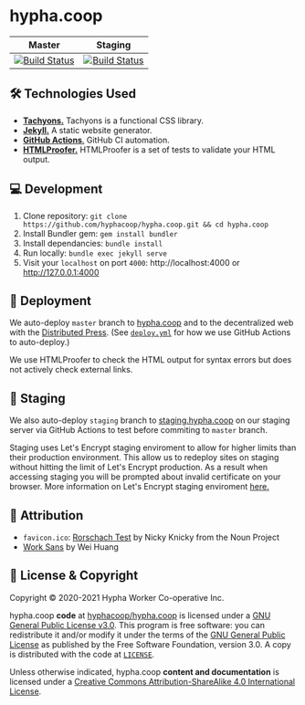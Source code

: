 # hypha.coop
| Master | Staging |
| ------ | ------- |
|[![Build Status](https://github.com/hyphacoop/hypha.coop/actions/workflows/deploy.yml/badge.svg?branch=master)](https://github.com/hyphacoop/hypha.coop/actions)|[![Build Status](https://github.com/hyphacoop/hypha.coop/actions/workflows/deploy.yml/badge.svg?branch=staging)](https://github.com/hyphacoop/hypha.coop/actions)|


## 🛠️ Technologies Used

- [**Tachyons.**][tachyons] Tachyons is a functional CSS library.
- [**Jekyll.**][jekyll] A static website generator.
- [**GitHub Actions**.][gh-actions] GitHub CI automation.
- [**HTMLProofer.**][html-proofer] HTMLProofer is a set of tests to validate your HTML output.

## 💻 Development

1. Clone repository: `git clone https://github.com/hyphacoop/hypha.coop.git && cd hypha.coop`
2. Install Bundler gem: `gem install bundler`
3. Install dependancies: `bundle install`
4. Run locally: `bundle exec jekyll serve`
5. Visit your `localhost` on port `4000`: http://localhost:4000 or http://127.0.0.1:4000

## 🚀 Deployment

We auto-deploy `master` branch to [hypha.coop][website] and to the decentralized web with the [Distributed Press][distributed-press]. (See [`deploy.yml`][actions-conf] for how we use GitHub Actions to auto-deploy.)

We use HTMLProofer to check the HTML output for syntax errors but does not actively check external links.

## 🚧 Staging

We also auto-deploy `staging` branch to [staging.hypha.coop](https://staging.hypha.coop) on our staging server via GitHub Actions to test before commiting to `master` branch. 

Staging uses Let's Encrypt staging enviroment to allow for higher limits than their production environment. This allow us to redeploy sites on staging without hitting the limit of Let's Encrypt production. As a result when accessing staging you will be prompted about invalid certificate on your browser. More information on Let's Encrypt staging enviroment [here.](https://letsencrypt.org/docs/staging-environment/)

## 📑 Attribution

- `favicon.ico`: [Rorschach Test](https://thenounproject.com/nicky.humphreys/collection/repeat-pattern/?i=871159) by Nicky Knicky from the Noun Project
- [Work Sans](https://github.com/weiweihuanghuang/Work-Sans) by Wei Huang

## 📃 License & Copyright

Copyright © 2020-2021 Hypha Worker Co-operative Inc.

hypha.coop **code** at [hyphacoop/hypha.coop](https://github.com/hyphacoop/hypha.coop) is licensed under a [GNU General Public License v3.0](https://www.gnu.org/licenses/gpl.html). This program is free software: you can redistribute it and/or modify it under the terms of the [GNU General Public License](https://www.gnu.org/licenses/gpl.html) as published by the Free Software Foundation, version 3.0. A copy is distributed with the code at [`LICENSE`](./LICENSE).

Unless otherwise indicated, hypha.coop **content and documentation** is licensed under a [Creative Commons Attribution-ShareAlike 4.0 International License](http://creativecommons.org/licenses/by-sa/4.0/). 

<!-- Links -->
   [website]: https://hypha.coop
   [jekyll]: https://jekyllrb.com
   [tachyons]: http://tachyons.io
   [gh-actions]: https://docs.github.com/en/actions
   [actions-conf]: /.github/workflows/deploy.yml
   [distributed-press]: https://github.com/hyphacoop/api.distributed.press/
   [html-proofer]: https://github.com/gjtorikian/html-proofer/
